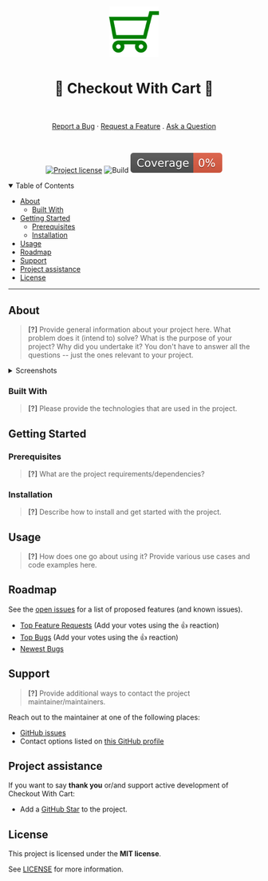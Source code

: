 <h1 align="center">
  <a href="https://github.com/Zakinator123/airtable-checkout-with-cart">

  <img src="https://raw.githubusercontent.com/Zakinator123/airtable-checkout-with-cart/main/assets/cart.svg" alt="Cart Logo" width="100" height="100">
  </a>
</h1>

<div align="center">
  <h1>🚀 Checkout With Cart 🚀</h1>
  <br />

[//]: # (  <a href="#about"><strong>Explore the screenshots »</strong></a>)
[//]: # (  <br />)
[//]: # (  <br />)
  <a href="https://github.com/Zakinator123/airtable-checkout-with-cart/issues/new?assignees=&labels=bug&template=01_BUG_REPORT.md&title=bug%3A+">Report a Bug</a>
  ·
  <a href="https://github.com/Zakinator123/airtable-checkout-with-cart/issues/new?assignees=&labels=enhancement&template=02_FEATURE_REQUEST.md&title=feat%3A+">Request a Feature</a>
  .
  <a href="https://github.com/Zakinator123/airtable-checkout-with-cart/issues/new?assignees=&labels=question&template=04_SUPPORT_QUESTION.md&title=support%3A+">Ask a Question</a>
</div>

<div align="center">
<br />

[![Project license](https://img.shields.io/github/license/Zakinator123/airtable-checkout-with-cart.svg?style=flat-square)](LICENSE)
![Build](https://github.com/Zakinator123/airtable-checkout-with-cart/actions/workflows/build.yml/badge.svg)
![Code Coverage](https://raw.githubusercontent.com/Zakinator123/airtable-checkout-with-cart/main/assets/coverage-badge.svg)

</div>

<details open="open">
<summary>Table of Contents</summary>

- [About](#about)
  - [Built With](#built-with)
- [Getting Started](#getting-started)
  - [Prerequisites](#prerequisites)
  - [Installation](#installation)
- [Usage](#usage)
- [Roadmap](#roadmap)
- [Support](#support)
- [Project assistance](#project-assistance)
- [License](#license)

</details>

---

## About

> **[?]**
> Provide general information about your project here.
> What problem does it (intend to) solve?
> What is the purpose of your project?
> Why did you undertake it?
> You don't have to answer all the questions -- just the ones relevant to your project.

<details>
<summary>Screenshots</summary>
<br>

> **[?]**
> Please provide your screenshots here.

|                               Home Page                               |                               Login Page                               |
| :-------------------------------------------------------------------: | :--------------------------------------------------------------------: |
| <img src="docs/images/screenshot.png" title="Home Page" width="100%"> | <img src="docs/images/screenshot.png" title="Login Page" width="100%"> |

</details>

### Built With

> **[?]**
> Please provide the technologies that are used in the project.

## Getting Started

### Prerequisites

> **[?]**
> What are the project requirements/dependencies?

### Installation

> **[?]**
> Describe how to install and get started with the project.

## Usage

> **[?]**
> How does one go about using it?
> Provide various use cases and code examples here.

## Roadmap

See the [open issues](https://github.com/Zakinator123/airtable-checkout-with-cart/issues) for a list of proposed features (and known issues).

- [Top Feature Requests](https://github.com/Zakinator123/airtable-checkout-with-cart/issues?q=label%3Aenhancement+is%3Aopen+sort%3Areactions-%2B1-desc) (Add your votes using the 👍 reaction)
- [Top Bugs](https://github.com/Zakinator123/airtable-checkout-with-cart/issues?q=is%3Aissue+is%3Aopen+label%3Abug+sort%3Areactions-%2B1-desc) (Add your votes using the 👍 reaction)
- [Newest Bugs](https://github.com/Zakinator123/airtable-checkout-with-cart/issues?q=is%3Aopen+is%3Aissue+label%3Abug)

## Support

> **[?]**
> Provide additional ways to contact the project maintainer/maintainers.

Reach out to the maintainer at one of the following places:

- [GitHub issues](https://github.com/Zakinator123/airtable-checkout-with-cart/issues/new?assignees=&labels=question&template=04_SUPPORT_QUESTION.md&title=support%3A+)
- Contact options listed on [this GitHub profile](https://github.com/Zakinator123)

## Project assistance

If you want to say **thank you** or/and support active development of Checkout With Cart:
- Add a [GitHub Star](https://github.com/Zakinator123/airtable-checkout-with-cart) to the project.

## License

This project is licensed under the **MIT license**.

See [LICENSE](LICENSE) for more information.